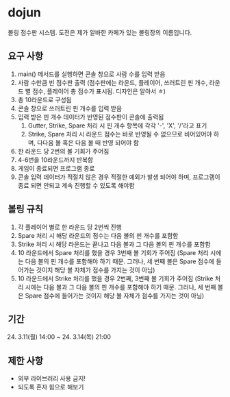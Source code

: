 # dojun
볼링 점수판 시스템. 도전은 제가 알바한 카페가 있는 볼링장의 이름입니다.

## 요구 사항

1. main() 메서드를 실행하면 콘솔 창으로 사람 수를 입력 받음
2. 사람 수만큼 빈 점수판 출력 (점수판에는 라운드, 플레이어, 쓰러트린 핀 개수, 라운드 별 점수, 플레이어 총 점수가 표시됨. 디자인은 알아서 ㅎ)
3. 총 10라운드로 구성됨
4. 콘솔 창으로 쓰러트린 핀 개수를 입력 받음
5. 입력 받은 핀 개수 데이터가 반영된 점수판이 콘솔에 출력됨
    1. Gutter, Strike, Spare 처리 시 핀 개수 항목에 각각 '-', 'X', '/'라고 표기
    2. Strike, Spare 처리 시 라운드 점수는 바로 반영될 수 없으므로 비어있어야 하며, 다다음 볼 혹은 다음 볼 때 반영 되어야 함
6. 한 라운드 당 2번의 볼 기회가 주어짐
7. 4-6번을 10라운드까지 반복함
8. 게임이 종료되면 프로그램 종료
9. 콘솔 입력 데이터가 적절치 않은 경우 적절한 예외가 발생 되어야 하며, 프로그램이 종료 되면 안되고 계속 진행할 수 있도록 해야함

## 볼링 규칙

1. 각 플레이어 별로 한 라운드 당 2번씩 진행
2. Spare 처리 시 해당 라운드의 점수는 다음 볼의 핀 개수를 포함함
3. Strike 처리 시 해당 라운드는 끝나고 다음 볼과 그 다음 볼의 핀 개수를 포함함
4. 10 라운드에서 Spare 처리를 했을 경우 3번째 볼 기회가 주어짐 (Spare 처리 시에는 다음 볼의 핀 개수를 포함해야 하기 때문. 그러나, 세 번째 볼은 Spare 점수에 들어가는 것이지 해당 볼 자체가 점수를 가지는 것이 아님)
5. 10 라운드에서 Strike 처리를 했을 경우 2번째, 3번째 볼 기회가 주어짐 (Strike 처리 시에는 다음 볼과 그 다음 볼의 핀 개수를 포함해야 하기 때문. 그러나, 세 번째 볼은 Spare 점수에 들어가는 것이지 해당 볼 자체가 점수를 가지는 것이 아님)

## 기간

24. 3.11(월) 14:00 ~ 24. 3.14(목) 21:00

## 제한 사항

- 외부 라이브러리 사용 금지!
- 되도록 혼자 힘으로 해보기